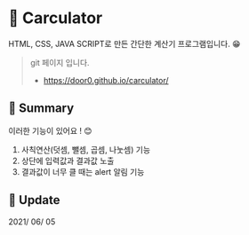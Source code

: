 # :newspaper: Carculator

HTML, CSS, JAVA SCRIPT로 만든 간단한 계산기 프로그램입니다. :grin:

> git 페이지 입니다. <br>
>
> - https://door0.github.io/carculator/

## :triangular_flag_on_post: Summary

이러한 기능이 있어요 ! :blush:

1. 사칙연산(덧셈, 뺄셈, 곱셈, 나눗셈) 기능
2. 상단에 입력값과 결과값 노출
3. 결과값이 너무 클 때는 alert 알림 기능

## :calendar: Update

2021/ 06/ 05
